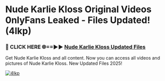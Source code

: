 # Nude Karlie Kloss Original Videos 0nlyFans Leaked - Files Updated! (4lkp)

<h3>🔴 CLICK HERE 🌐==►► <a href="https://tinyurl.com/5h6xmrr3" rel="nofollow">Nude Karlie Kloss Updated Files</a></h3>

Get Nude Karlie Kloss and all content. Now you can access all videos and pictures of Nude Karlie Kloss. New Updated Files 2025!

[![4lkp](https://i.imgur.com/KVD873Z.gif)](https://tinyurl.com/5h6xmrr3)
